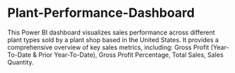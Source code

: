 # Plant-Performance-Dashboard
This Power BI dashboard visualizes sales performance across different plant types sold by a plant shop based in the United States. It provides a comprehensive overview of key sales metrics, including: Gross Profit (Year-To-Date &amp; Prior Year-To-Date), Gross Profit Percentage, Total Sales, Sales Quantity.
